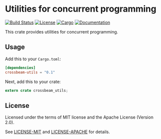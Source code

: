 # Utilities for concurrent programming

[![Build Status](https://travis-ci.org/crossbeam-rs/crossbeam-utils.svg?branch=master)](https://travis-ci.org/crossbeam-rs/crossbeam-utils)
[![License](https://img.shields.io/badge/license-MIT%2FApache--2.0-blue.svg)](https://github.com/crossbeam-rs/crossbeam-utils)
[![Cargo](https://img.shields.io/crates/v/crossbeam-utils.svg)](https://crates.io/crates/crossbeam-utils)
[![Documentation](https://docs.rs/crossbeam-utils/badge.svg)](https://docs.rs/crossbeam-utils)

This crate provides utilities for concurrent programming.

## Usage

Add this to your `Cargo.toml`:

```toml
[dependencies]
crossbeam-utils = "0.1"
```

Next, add this to your crate:

```rust
extern crate crossbeam_utils;
```

## License

Licensed under the terms of MIT license and the Apache License (Version 2.0).

See [LICENSE-MIT](LICENSE-MIT) and [LICENSE-APACHE](LICENSE-APACHE) for details.
